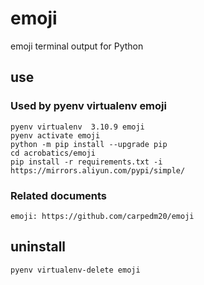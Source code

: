 # emoji

emoji terminal output for Python

## use

### Used by pyenv virtualenv emoji

    pyenv virtualenv  3.10.9 emoji
    pyenv activate emoji
    python -m pip install --upgrade pip
    cd acrobatics/emoji
    pip install -r requirements.txt -i https://mirrors.aliyun.com/pypi/simple/

### Related documents

    emoji: https://github.com/carpedm20/emoji

## uninstall

    pyenv virtualenv-delete emoji
